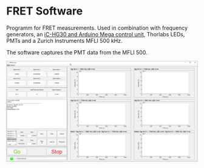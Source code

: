 # FRET Software

Programm for FRET measurements. Used in combination with frequency generators, an [iC-HG30 and Arduino Mega control unit](https://github.com/christianhermann/arduinoLEDcontrolunit), Thorlabs LEDs, PMTs and a Zurich Instruments MFLI 500 kHz.

The software captures the PMT data from the MFLI 500.

![Image](https://github.com/christianhermann/FRETControl/blob/CenturionInstaller/Screenshot.png)

